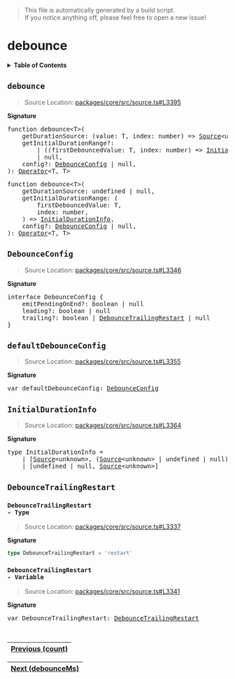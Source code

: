 > This file is automatically generated by a build script.<br>If you notice anything off, please feel free to open a new issue!

# debounce

<details><summary><b>Table of Contents</b></summary><br>

1. [<code>debounce</code>](#debounce)
   1. [<code>DebounceConfig</code>](#DebounceConfig)
   2. [<code>defaultDebounceConfig</code>](#defaultDebounceConfig)
   3. [<code>InitialDurationInfo</code>](#InitialDurationInfo)
   4. [<code>DebounceTrailingRestart</code>](#DebounceTrailingRestart) - [<code>Type</code>](#DebounceTrailingRestart-TypeAlias), [<code>Variable</code>](#DebounceTrailingRestart-Variable)</details>

## <a name="debounce"></a><code>debounce</code>

> Source Location: [packages\/core\/src\/source.ts#L3395](..\/..\/packages\/core\/src\/source.ts#L3395)

<b>Signature</b>

<pre>function debounce&lt;T&gt;(<br>    getDurationSource: (value: T, index: number) =&gt; <a href="../01-api-basics/03-Source.md#Source-Interface">Source</a>&lt;unknown&gt;,<br>    getInitialDurationRange?:<br>        | ((firstDebouncedValue: T, index: number) =&gt; <a href="#InitialDurationInfo">InitialDurationInfo</a>)<br>        | null,<br>    config?: <a href="#DebounceConfig">DebounceConfig</a> | null,<br>): <a href="../01-api-basics/04-Operator.md#Operator">Operator</a>&lt;T, T&gt;</pre>

<pre>function debounce&lt;T&gt;(<br>    getDurationSource: undefined | null,<br>    getInitialDurationRange: (<br>        firstDebouncedValue: T,<br>        index: number,<br>    ) =&gt; <a href="#InitialDurationInfo">InitialDurationInfo</a>,<br>    config?: <a href="#DebounceConfig">DebounceConfig</a> | null,<br>): <a href="../01-api-basics/04-Operator.md#Operator">Operator</a>&lt;T, T&gt;</pre>

## <a name="DebounceConfig"></a><code>DebounceConfig</code>

> Source Location: [packages\/core\/src\/source.ts#L3346](..\/..\/packages\/core\/src\/source.ts#L3346)

<b>Signature</b>

<pre>interface DebounceConfig {<br>    emitPendingOnEnd?: boolean | null<br>    leading?: boolean | null<br>    trailing?: boolean | <a href="#DebounceTrailingRestart-TypeAlias">DebounceTrailingRestart</a> | null<br>}</pre>

## <a name="defaultDebounceConfig"></a><code>defaultDebounceConfig</code>

> Source Location: [packages\/core\/src\/source.ts#L3355](..\/..\/packages\/core\/src\/source.ts#L3355)

<b>Signature</b>

<pre>var defaultDebounceConfig: <a href="#DebounceConfig">DebounceConfig</a></pre>

## <a name="InitialDurationInfo"></a><code>InitialDurationInfo</code>

> Source Location: [packages\/core\/src\/source.ts#L3364](..\/..\/packages\/core\/src\/source.ts#L3364)

<b>Signature</b>

<pre>type InitialDurationInfo =<br>    | [<a href="../01-api-basics/03-Source.md#Source-Interface">Source</a>&lt;unknown&gt;, (<a href="../01-api-basics/03-Source.md#Source-Interface">Source</a>&lt;unknown&gt; | undefined | null)?]<br>    | [undefined | null, <a href="../01-api-basics/03-Source.md#Source-Interface">Source</a>&lt;unknown&gt;]</pre>

## <a name="DebounceTrailingRestart"></a><code>DebounceTrailingRestart</code>

### <a name="DebounceTrailingRestart-TypeAlias"></a><code>DebounceTrailingRestart - Type</code>

> Source Location: [packages\/core\/src\/source.ts#L3337](..\/..\/packages\/core\/src\/source.ts#L3337)

<b>Signature</b>

```ts
type DebounceTrailingRestart = 'restart'
```

### <a name="DebounceTrailingRestart-Variable"></a><code>DebounceTrailingRestart - Variable</code>

> Source Location: [packages\/core\/src\/source.ts#L3341](..\/..\/packages\/core\/src\/source.ts#L3341)

<b>Signature</b>

<pre>var DebounceTrailingRestart: <a href="#DebounceTrailingRestart-TypeAlias">DebounceTrailingRestart</a></pre><br>

| [Previous \(count\)](009-count.md#readme) |
| --- |

<div align="right">

| [Next \(debounceMs\)](011-debounceMs.md#readme) |
| --- |
</div>
